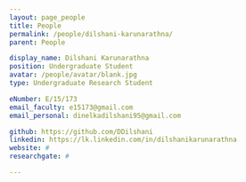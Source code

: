 ```yaml
---
layout: page_people
title: People
permalink: /people/dilshani-karunarathna/
parent: People

display_name: Dilshani Karunarathna
position: Undergraduate Student
avatar: /people/avatar/blank.jpg
type: Undergraduate Research Student

eNumber: E/15/173
email_faculty: e15173@gmail.com
email_personal: dinelkadilshani95@gmail.com

github: https://github.com/DDilshani
linkedin: https://lk.linkedin.com/in/dilshanikarunarathna
website: #
researchgate: #

---
```

